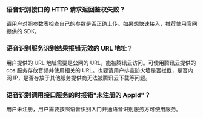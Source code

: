 
### 语音识别接口的 HTTP 请求返回鉴权失败？
请用户对照参数表检查自己的参数是否正确上传。如果想快速接入，推荐使用官网提供的 SDK。

###  语音识别服务识别结果报错无效的 URL 地址？
用户提供的 URL 地址需要是公网的 URL，能被腾讯云访问。可使用腾讯云提供的 cos 服务存放音频并使用相关的 URL。也要请用户排查防火墙是否拦截，是否内网 IP，是否存放于其他服务提供商无法被腾讯云下载等问题。

### 语音识别调用接口服务的时报错"未注册的 AppId"？
用户未注册，用户需要按照语音识别入门开通语音识别服务方可使用服务。
